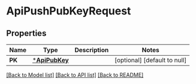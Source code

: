 # ApiPushPubKeyRequest

## Properties
Name | Type | Description | Notes
------------ | ------------- | ------------- | -------------
**PK** | [***ApiPubKey**](apiPubKey.md) |  | [optional] [default to null]

[[Back to Model list]](../README.md#documentation-for-models) [[Back to API list]](../README.md#documentation-for-api-endpoints) [[Back to README]](../README.md)


